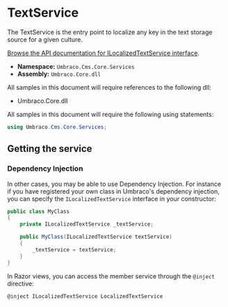 # TextService

The TextService is the entry point to localize any key in the text storage source for a given culture.

[Browse the API documentation for ILocalizedTextService interface](https://apidocs.umbraco.com/v12/csharp/api/Umbraco.Cms.Core.Services.ILocalizedTextService.html).

 * **Namespace:** `Umbraco.Cms.Core.Services` 
 * **Assembly:** `Umbraco.Core.dll`

 All samples in this document will require references to the following dll:

* Umbraco.Core.dll

All samples in this document will require the following using statements:

```csharp
using Umbraco.Cms.Core.Services;
```

## Getting the service

### Dependency Injection

In other cases, you may be able to use Dependency Injection. For instance if you have registered your own class in Umbraco's dependency injection, you can specify the `ILocalizedTextService` interface in your constructor:

```csharp
public class MyClass
{
    private ILocalizedTextService _textService;

	public MyClass(ILocalizedTextService textService)
	{
		_textService = textService;
	}
}
```

In Razor views, you can access the member service through the `@inject` directive:

```csharp
@inject ILocalizedTextService LocalizedTextService
```
